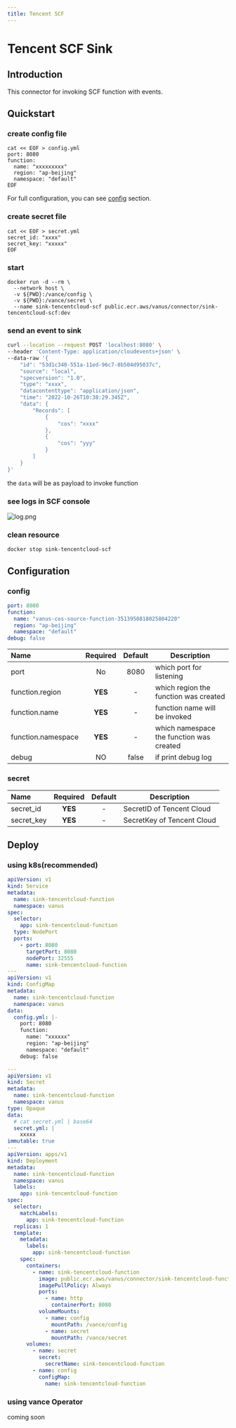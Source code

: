 ```yaml
---
title: Tencent SCF
---
```


# Tencent SCF Sink

## Introduction

This connector for invoking SCF function with events.

## Quickstart

### create config file

```shell
cat << EOF > config.yml
port: 8080
function:
  name: "xxxxxxxxx"
  region: "ap-beijing"
  namespace: "default"
EOF
```

For full configuration, you can see [config](#config) section.

### create secret file

```shell
cat << EOF > secret.yml
secret_id: "xxxx"
secret_key: "xxxxx"
EOF
```

### start

```shell
docker run -d --rm \
  --network host \
  -v ${PWD}:/vance/config \
  -v ${PWD}:/vance/secret \
  --name sink-tencentcloud-scf public.ecr.aws/vanus/connector/sink-tencentcloud-scf:dev
```

### send an event to sink

```bash
curl --location --request POST 'localhost:8080' \
--header 'Content-Type: application/cloudevents+json' \
--data-raw '{
    "id": "53d1c340-551a-11ed-96c7-8b504d95037c",
    "source": "local",
    "specversion": "1.0",
    "type": "xxxx",
    "datacontenttype": "application/json",
    "time": "2022-10-26T10:38:29.345Z",
    "data": {
        "Records": [
            {
                "cos": "xxxx"
            },
            {
                "cos": "yyy"
            }
        ]
    }
}'
```

the `data` will be as payload to invoke function

### see logs in SCF console

![log.png](https://github.com/linkall-labs/vance/blob/main/connectors/sink-tencentcloud-scf/scf-log.png?raw=true)

### clean resource

```shell
docker stop sink-tencentcloud-scf
```

## Configuration

### config

```yml
port: 8080
function:
  name: "vanus-cos-source-function-3513950818025804220"
  region: "ap-beijing"
  namespace: "default"
debug: false  
```

| Name               | Required | Default | Description                              |
|:-------------------|:--------:|:-------:|------------------------------------------|
| port               |    No    |  8080   | which port for listening                 |
| function.region    | **YES**  |    -    | which region the function was created    |
| function.name      | **YES**  |    -    | function name will be invoked            |
| function.namespace | **YES**  |    -    | which namespace the function was created |
| debug              |    NO    |  false  | if print debug log                       |

### secret


| Name       | Required | Default | Description                |
|:-----------|:--------:|:-------:|----------------------------|
| secret_id  | **YES**  |    -    | SecretID of Tencent Cloud  |
| secret_key | **YES**  |    -    | SecretKey of Tencent Cloud |

## Deploy

### using k8s(recommended)

```yml
apiVersion: v1
kind: Service
metadata:
  name: sink-tencentcloud-function
  namespace: vanus
spec:
  selector:
    app: sink-tencentcloud-function
  type: NodePort
  ports:
    - port: 8080
      targetPort: 8080
      nodePort: 32555
      name: sink-tencentcloud-function
---
apiVersion: v1
kind: ConfigMap
metadata:
  name: sink-tencentcloud-function
  namespace: vanus
data:
  config.yml: |-
    port: 8080
    function:
      name: "xxxxxx"
      region: "ap-beijing"
      namespace: "default"
    debug: false

---
apiVersion: v1
kind: Secret
metadata:
  name: sink-tencentcloud-function
  namespace: vanus
type: Opaque
data:
  # cat secret.yml | base64
  secret.yml: |
    xxxxx
immutable: true
---
apiVersion: apps/v1
kind: Deployment
metadata:
  name: sink-tencentcloud-function
  namespace: vanus
  labels:
    app: sink-tencentcloud-function
spec:
  selector:
    matchLabels:
      app: sink-tencentcloud-function
  replicas: 1
  template:
    metadata:
      labels:
        app: sink-tencentcloud-function
    spec:
      containers:
        - name: sink-tencentcloud-function
          image: public.ecr.aws/vanus/connector/sink-tencentcloud-function:dev
          imagePullPolicy: Always
          ports:
            - name: http
              containerPort: 8080
          volumeMounts:
            - name: config
              mountPath: /vance/config
            - name: secret
              mountPath: /vance/secret
      volumes:
        - name: secret
          secret:
            secretName: sink-tencentcloud-function
        - name: config
          configMap:
            name: sink-tencentcloud-function
```

### using vance Operator

coming soon